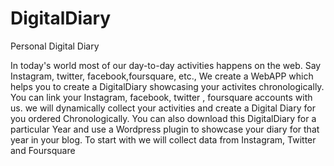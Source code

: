DigitalDiary
============

Personal Digital Diary

In today's world most of our day-to-day activities happens on the web. Say Instagram, twitter, facebook,foursquare, etc.,
We create a WebAPP which helps you to create a DigitalDiary showcasing your activites chronologically.  You can link your Instagram, facebook, twitter , foursquare accounts with us.  we will dynamically collect your activities and create a Digital Diary for you ordered Chronologically.  You can also download this DigitalDiary for a particular Year and use a Wordpress plugin to showcase your diary for that year in your blog. To start with we will collect data from Instagram, Twitter and Foursquare

